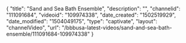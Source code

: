 {
    "title": "Sand and Sea Bath Ensemble",
    "description": "",
    "channelid": "111091684",
    "videoid": "109974338",
    "date_created": "1502519929",
    "date_modified": "1504049175",
    "type": "captivate",
    "layout": "channelVideo",
    "url": "\/bbbusa-latest-videos\/sand-and-sea-bath-ensemble\/111091684-109974338"
}